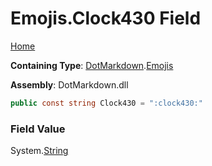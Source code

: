# Emojis\.Clock430 Field

[Home](../../../README.md)

**Containing Type**: [DotMarkdown](../../README.md)\.[Emojis](../README.md)

**Assembly**: DotMarkdown\.dll

```csharp
public const string Clock430 = ":clock430:"
```

### Field Value

System\.[String](https://docs.microsoft.com/en-us/dotnet/api/system.string)